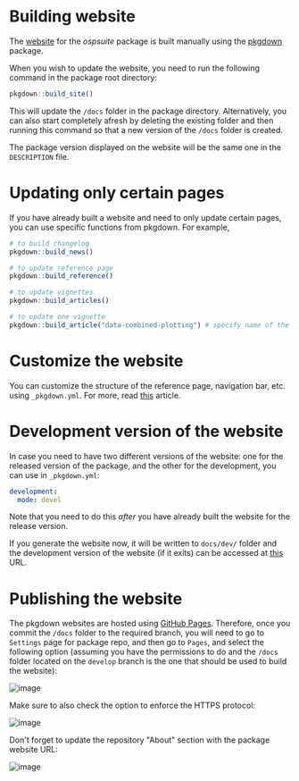 # Building website

The [website](https://www.open-systems-pharmacology.org/OSPSuite-R/) for the _ospsuite_ package is built manually using the [pkgdown](https://pkgdown.r-lib.org/) package.

When you wish to update the website, you need to run the following command in the package root directory:

```r
pkgdown::build_site()
```

This will update the `/docs` folder in the package directory. Alternatively, you can also start completely afresh by deleting the existing folder and then running this command so that a new version of the `/docs` folder is created.

The package version displayed on the website will be the same one in the `DESCRIPTION` file.

# Updating only certain pages

If you have already built a website and need to only update certain pages, you can use specific functions from pkgdown. For example,

```r
# to build changelog
pkgdown::build_news()

# to update reference page
pkgdown::build_reference()

# to update vignettes
pkgdown::build_articles()

# to update one vignette
pkgdown::build_article("data-combined-plotting") # specify name of the vignette without the .Rmd
```

# Customize the website

You can customize the structure of the reference page, navigation bar, etc. using `_pkgdown.yml`. For more, read [this](https://pkgdown.r-lib.org/articles/customise.html) article.

# Development version of the website

In case you need to have two different versions of the website: one for the released version of the package, and the other for the development, you can use in `_pkgdown.yml`:

```yaml
development:
  mode: devel
```

Note that you need to do this *after* you have already built the website for the release version. 

If you generate the website now, it will be written to `docs/dev/` folder and the development version of the website (if it exits) can be accessed at [this](https://www.open-systems-pharmacology.org/OSPSuite-R/dev/) URL.

# Publishing the website

The pkgdown websites are hosted using [GitHub Pages](https://pages.github.com/). Therefore, once you commit the `/docs` folder to the required branch, you will need to go to `Settings` page for package repo, and then go to `Pages`, and select the following option (assuming you have the permissions to do and the `/docs` folder located on the `develop` branch is the one that should be used to build the website):

![image](https://user-images.githubusercontent.com/11330453/172597006-57206e68-997b-451c-badb-a981fafb4d93.png)

Make sure to also check the option to enforce the HTTPS protocol:

![image](https://user-images.githubusercontent.com/11330453/172613717-a5647d03-d51a-4875-b4f0-3bc2a37ed606.png)

Don't forget to update the repository "About" section with the package website URL:

![image](https://user-images.githubusercontent.com/11330453/172597588-738d7787-3538-4841-9f6b-e7f0dc3c127b.png)
